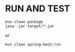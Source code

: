RUN AND TEST
============

    mvn clean package
    java -jar target/*.jar

or

    mvn clean spring-boot:run
